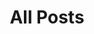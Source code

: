 ---
layout: post-index
permalink: /cat-posts/
title: All Posts
tagline: A List of Posts
tags: [blog]
category: cats
---